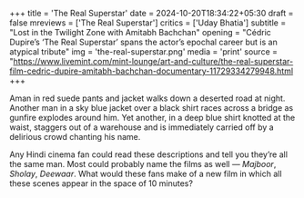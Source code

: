 +++
title = 'The Real Superstar'
date = 2024-10-20T18:34:22+05:30
draft = false
mreviews = ['The Real Superstar']
critics = ['Uday Bhatia']
subtitle = "Lost in the Twilight Zone with Amitabh Bachchan"
opening = "Cédric Dupire’s ‘The Real Superstar’ spans the actor’s epochal career but is an atypical tribute"
img = 'the-real-superstar.png'
media = 'print'
source = "https://www.livemint.com/mint-lounge/art-and-culture/the-real-superstar-film-cedric-dupire-amitabh-bachchan-documentary-11729334279948.html
+++

Aman in red suede pants and jacket walks down a deserted road at night. Another man in a sky blue jacket over a black shirt races across a bridge as gunfire explodes around him. Yet another, in a deep blue shirt knotted at the waist, staggers out of a warehouse and is immediately carried off by a delirious crowd chanting his name.

Any Hindi cinema fan could read these descriptions and tell you they’re all the same man. Most could probably name the films as well &mdash; _Majboor_, _Sholay_, _Deewaar_. What would these fans make of a new film in which all these scenes appear in the space of 10 minutes?
